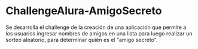 # ChallengeAlura-AmigoSecreto
Se desarrolla el challenge de la creación de una aplicación que permite a los usuarios ingresar nombres de amigos en una lista para luego realizar un sorteo aleatorio, para determinar quién es el "amigo secreto".
